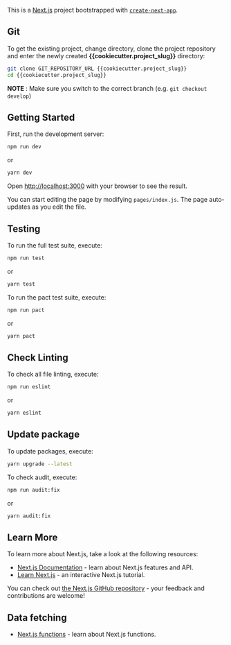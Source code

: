 This is a [Next.js](https://nextjs.org/) project bootstrapped with [`create-next-app`](https://github.com/vercel/next.js/tree/canary/packages/create-next-app).

## Git

To get the existing project, change directory, clone the project repository and enter the newly created **{{cookiecutter.project_slug}}** directory:

```bash
git clone GIT_REPOSITORY_URL {{cookiecutter.project_slug}}
cd {{cookiecutter.project_slug}}
```

**NOTE** : Make sure you switch to the correct branch (e.g. `git checkout develop`)
## Getting Started

First, run the development server:

```bash
npm run dev
```
or
```bash
yarn dev
```

Open [http://localhost:3000](http://localhost:3000) with your browser to see the result.

You can start editing the page by modifying `pages/index.js`. The page auto-updates as you edit the file.

## Testing

To run the full test suite, execute:

```bash
npm run test
```
or
```bash
yarn test
```

To run the pact test suite, execute:

```bash
npm run pact
```
or
```bash
yarn pact
```

## Check Linting

To check all file linting, execute:

```bash
npm run eslint
```
or
```bash
yarn eslint
```

## Update package

To update packages, execute:

```bash
yarn upgrade --latest
```

To check audit, execute:

```bash
npm run audit:fix
```
or
```bash
yarn audit:fix
```

## Learn More

To learn more about Next.js, take a look at the following resources:

- [Next.js Documentation](https://nextjs.org/docs) - learn about Next.js features and API.
- [Learn Next.js](https://nextjs.org/learn) - an interactive Next.js tutorial.

You can check out [the Next.js GitHub repository](https://github.com/vercel/next.js/) - your feedback and contributions are welcome!

## Data fetching

- [Next.js functions](https://nextjs.org/docs/basic-features/data-fetching) - learn about Next.js functions.
